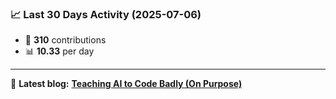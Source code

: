 <!--START_STATS-->
### 📈 Last 30 Days Activity (2025-07-06)  
- 🧮 **310** contributions  
- 📊 **10.33** per day
---
📝 **Latest blog:** [**Teaching AI to Code Badly (On Purpose)**](https://andriak.com/blog/badly-trained-ai)
<!--END_STATS-->

